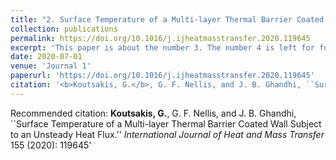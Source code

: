 ```yaml
---
title: "2. Surface Temperature of a Multi-layer Thermal Barrier Coated Wall Subject to an Unsteady Heat Flux"
collection: publications
permalink: https://doi.org/10.1016/j.ijheatmasstransfer.2020.119645
excerpt: 'This paper is about the number 3. The number 4 is left for future work.'
date: 2020-07-01
venue: 'Journal 1'
paperurl: 'https://doi.org/10.1016/j.ijheatmasstransfer.2020.119645'
citation: '<b>Koutsakis, G.</b>, G. F. Nellis, and J. B. Ghandhi, ``Surface Temperature of a Multi-layer Thermal Barrier Coated Wall Subject to an Unsteady Heat Flux.'' <i>International Journal of Heat and Mass Transfer</i> 155 (2020): 119645'
---
```


Recommended citation: <b>Koutsakis, G.</b>, G. F. Nellis, and J. B. Ghandhi, ``Surface Temperature of a Multi-layer Thermal Barrier Coated Wall Subject to an Unsteady Heat Flux.'' <i>International Journal of Heat and Mass Transfer</i> 155 (2020): 119645'